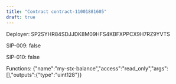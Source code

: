 ```yaml
---
title: "Contract contract-11001881605"
draft: true
---
```

Deployer: SP2SYHR84SDJJDK8M09HFS4KBFXPPCX9H7RZ9YVTS

SIP-009: false

SIP-010: false

Functions:
{"name":"my-stx-balance","access":"read_only","args":[],"outputs":{"type":"uint128"}}
